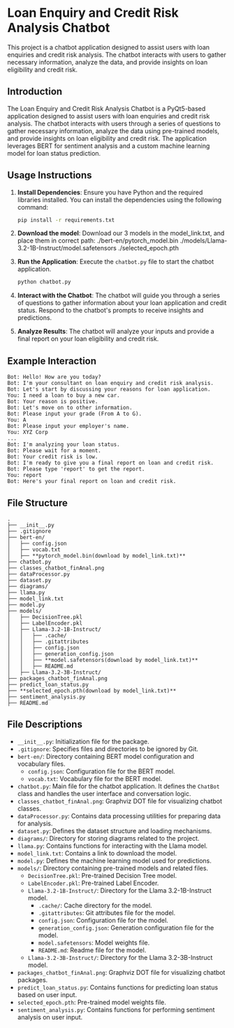 # Loan Enquiry and Credit Risk Analysis Chatbot

This project is a chatbot application designed to assist users with loan enquiries and credit risk analysis. The chatbot interacts with users to gather necessary information, analyze the data, and provide insights on loan eligibility and credit risk.

## Introduction

The Loan Enquiry and Credit Risk Analysis Chatbot is a PyQt5-based application designed to assist users with loan enquiries and credit risk analysis. The chatbot interacts with users through a series of questions to gather necessary information, analyze the data using pre-trained models, and provide insights on loan eligibility and credit risk. The application leverages BERT for sentiment analysis and a custom machine learning model for loan status prediction.

## Usage Instructions

1. **Install Dependencies**: Ensure you have Python and the required libraries installed. You can install the dependencies using the following command:
    ```sh
    pip install -r requirements.txt
    ```

2. **Download the model**: Download our 3 models in the model_link.txt, and place them in correct path:
   ./bert-en/pytorch_model.bin
   ./models/Llama-3.2-1B-Instruct/model.safetensors
   ./selected_epoch.pth

3. **Run the Application**: Execute the `chatbot.py` file to start the chatbot application.
    ```sh
    python chatbot.py
    ```

4. **Interact with the Chatbot**: The chatbot will guide you through a series of questions to gather information about your loan application and credit status. Respond to the chatbot's prompts to receive insights and predictions.

5. **Analyze Results**: The chatbot will analyze your inputs and provide a final report on your loan eligibility and credit risk.

## Example Interaction

```
Bot: Hello! How are you today?
Bot: I'm your consultant on loan enquiry and credit risk analysis.
Bot: Let's start by discussing your reasons for loan application.
You: I need a loan to buy a new car.
Bot: Your reason is positive.
Bot: Let's move on to other information.
Bot: Please input your grade (From A to G).
You: A
Bot: Please input your employer's name.
You: XYZ Corp
...
Bot: I'm analyzing your loan status.
Bot: Please wait for a moment.
Bot: Your credit risk is low.
Bot: I'm ready to give you a final report on loan and credit risk.
Bot: Please type 'report' to get the report.
You: report
Bot: Here's your final report on loan and credit risk.
```

## File Structure

```
.
├── __init__.py
├── .gitignore
├── bert-en/
│   ├── config.json
│   ├── vocab.txt
│   ├── **pytorch_model.bin(download by model_link.txt)**
├── chatbot.py
├── classes_chatbot_finAnal.png
├── dataProcessor.py
├── dataset.py
├── diagrams/
├── llama.py
├── model_link.txt
├── model.py
├── models/
│   ├── DecisionTree.pkl
│   ├── LabelEncoder.pkl
│   ├── Llama-3.2-1B-Instruct/
│   │   ├── .cache/
│   │   ├── .gitattributes
│   │   ├── config.json
│   │   ├── generation_config.json
│   │   ├── **model.safetensors(download by model_link.txt)**
│   │   ├── README.md
│   ├── Llama-3.2-3B-Instruct/
├── packages_chatbot_finAnal.png
├── predict_loan_status.py
├── **selected_epoch.pth(download by model_link.txt)**
├── sentiment_analysis.py
├── README.md
```

## File Descriptions

- `__init__.py`: Initialization file for the package.
- `.gitignore`: Specifies files and directories to be ignored by Git.
- `bert-en/`: Directory containing BERT model configuration and vocabulary files.
  - `config.json`: Configuration file for the BERT model.
  - `vocab.txt`: Vocabulary file for the BERT model.
- `chatbot.py`: Main file for the chatbot application. It defines the `ChatBot` class and handles the user interface and conversation logic.
- `classes_chatbot_finAnal.png`: Graphviz DOT file for visualizing chatbot classes.
- `dataProcessor.py`: Contains data processing utilities for preparing data for analysis.
- `dataset.py`: Defines the dataset structure and loading mechanisms.
- `diagrams/`: Directory for storing diagrams related to the project.
- `llama.py`: Contains functions for interacting with the Llama model.
- `model_link.txt`: Contains a link to download the model.
- `model.py`: Defines the machine learning model used for predictions.
- `models/`: Directory containing pre-trained models and related files.
  - `DecisionTree.pkl`: Pre-trained Decision Tree model.
  - `LabelEncoder.pkl`: Pre-trained Label Encoder.
  - `Llama-3.2-1B-Instruct/`: Directory for the Llama 3.2-1B-Instruct model.
    - `.cache/`: Cache directory for the model.
    - `.gitattributes`: Git attributes file for the model.
    - `config.json`: Configuration file for the model.
    - `generation_config.json`: Generation configuration file for the model.
    - `model.safetensors`: Model weights file.
    - `README.md`: Readme file for the model.
  - `Llama-3.2-3B-Instruct/`: Directory for the Llama 3.2-3B-Instruct model.
- `packages_chatbot_finAnal.png`: Graphviz DOT file for visualizing chatbot packages.
- `predict_loan_status.py`: Contains functions for predicting loan status based on user input.
- `selected_epoch.pth`: Pre-trained model weights file.
- `sentiment_analysis.py`: Contains functions for performing sentiment analysis on user input.
